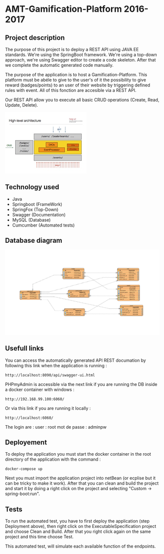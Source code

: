 # AMT-Gamification-Platform 2016-2017


## Project description
The purpose of this project is to deploy a REST API using JAVA EE standards. We're using the SpringBoot framework. We're using a top-down approach, we're using Swagger editor to create a code skeleton.
After that we complete the automatic generated code manually.

The purpose of the application is to host a Gamification-Platform. This platform must be abéle to give to the user's of it the possibility to give reward (badges/points) to an user
of their website by triggering defined rules with event. All of this fonction are accesible via a REST API.

Our REST API allow you to execute all basic CRUD operations (Create, Read, Update, Delete).

![alt tag](doc/crud.jpg)

## Technology used
* Java
* Springboot (FrameWork)
* SpringFox (Top-Down)
* Swagger (Documentation)
* MySQL (Database)
* Cumcumber (Automated tests)

## Database diagram
![alt tag](doc/amtdbUML.jpg)

## Usefull links

You can access the automatically generated API REST documation by following this link when the application is running :
```
http://localhost:8090/api/swagger-ui.html
```

PHPmyAdmin is accessible via the next link if you are running the DB inside a docker container with windows :
```
http://192.168.99.100:6060/
```

Or via this link if you are running it locally :
```
http://localhost:6060/
```

The login are :
user : root
mot de passe : adminpw


## Deployement

To deploy the application you must start the docker container in the root directory of the application with the command :
```
docker-compose up
```

Next you must import the application project into netBean (or ecplise but it can be tricky to make it work).
After that you can clean and build the project and start it by doing a right click on the project and selecting "Custom -> spring-boot:run".


## Tests

To run the automated test, you have to first deploy the application (step Deployment above), then right click on the ExecutableSpecification project and choose Clean and Build. 
After that you right click again on the same project and this time choose Test.

This automated test, will simulate each available function of the endpoints.